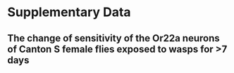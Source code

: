 # Supplementary Data

## The change of sensitivity of the Or22a neurons of Canton S female flies exposed to wasps for >7 days 